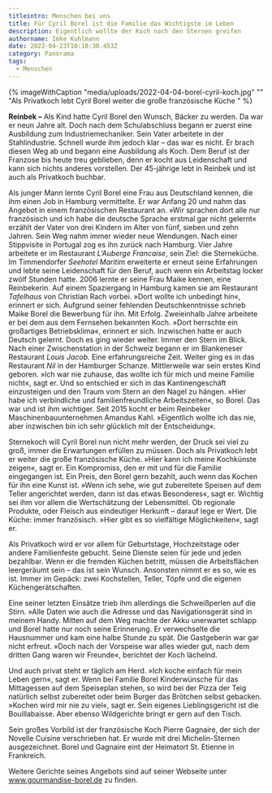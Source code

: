 ```yaml
---
titleintro: Menschen bei uns
title: Für Cyril Borel ist die Familie das Wichtigste im Leben
description: Eigentlich wollte der Koch nach den Sternen greifen
authorname: Imke Kuhlmann
date: 2022-04-23T10:10:30.453Z
category: Panorama
tags:
  - Menschen
---
```



{% imageWithCaption "media/uploads/2022-04-04-borel-cyril-koch.jpg" "" "Als Privatkoch lebt Cyril Borel weiter die große französische Küche   " %}

**Reinbek –** Als Kind hatte Cyril Borel den Wunsch, Bäcker zu werden. Da war er neun Jahre alt. Doch nach dem Schulabschluss begann er zuerst eine Ausbildung zum Industriemechaniker. Sein Vater arbeitete in der Stahlindustrie. Schnell wurde ihm jedoch klar – das war es nicht. Er brach diesen Weg ab und begann eine Ausbildung als Koch. Dem Beruf ist der Franzose bis heute treu geblieben, denn er kocht aus Leidenschaft und kann sich nichts anderes vorstellen. Der 45-jährige lebt in Reinbek und ist auch als Privatkoch buchbar. 

Als junger Mann lernte Cyril Borel eine Frau aus Deutschland kennen, die ihm einen Job in Hamburg vermittelte. Er war Anfang 20 und nahm das Angebot in einem französischen Restaurant an. »Wir sprachen dort alle nur französisch und ich habe die deutsche Sprache erstmal gar nicht gelernt« erzählt der Vater von drei Kindern im Alter von fünf, sieben und zehn Jahren. Sein Weg nahm immer wieder neue Wendungen. Nach einer Stippvisite in Portugal zog es ihn zurück nach Hamburg. Vier Jahre arbeitete er im Restaurant *L‘Auberge Francaise*, sein Ziel: die Sterneküche. Im Timmendorfer *Seehotel Maritim* erweiterte er erneut seine Erfahrungen und lebte seine Leidenschaft für den Beruf, auch wenn ein Arbeitstag locker zwölf Stunden hatte. 2006 lernte er seine Frau Maike kennen, eine Reinbekerin. Auf einem Spaziergang in Hamburg kamen sie am Restaurant *Tafelhaus* von Christian Rach vorbei. »Dort wollte ich unbedingt hin«, erinnert er sich. Aufgrund seiner fehlenden Deutschkenntnisse schrieb Maike Borel die Bewerbung für ihn. Mit Erfolg. Zweieinhalb Jahre arbeitete er bei dem aus dem Fernsehen bekannten Koch. »Dort herrschte ein großartiges Betriebsklima«, erinnert er sich. Inzwischen hatte er auch Deutsch gelernt. Doch es ging wieder weiter. Immer den Stern im Blick. Nach einer Zwischenstation in der Schweiz begann er im Blankeneser Restaurant *Louis Jacob*. Eine erfahrungsreiche Zeit. Weiter ging es in das Restaurant *Nil* in der Hamburger Schanze. Mittlerweile war sein erstes Kind geboren. »Ich war nie zuhause, das wollte ich für mich und meine Familie nicht«, sagt er. Und so entschied er sich in das Kantinengeschäft einzusteigen und den Traum vom Stern an den Nagel zu hängen. »Hier habe ich verbindliche und familienfreundliche Arbeitszeiten«, so Borel. Das war und ist ihm wichtiger. Seit 2015 kocht er beim Reinbeker Maschinenbauunternehmen Amandus Kahl. »Eigentlich wollte ich das nie, aber inzwischen bin ich sehr glücklich mit der Entscheidung«. 

Sternekoch will Cyril Borel nun nicht mehr werden, der Druck sei viel zu groß, immer die Erwartungen erfüllen zu müssen. Doch als Privatkoch lebt er weiter die große französische Küche. »Hier kann ich meine Kochkünste zeigen«, sagt er. Ein Kompromiss, den er mit und für die Familie eingegangen ist. Ein Preis, den Borel gern bezahlt, auch wenn das Kochen für ihn eine Kunst ist. »Wenn ich sehe, wie gut zubereitete Speisen auf dem Teller angerichtet werden, dann ist das etwas Besonderes«, sagt er. Wichtig sei ihm vor allem die Wertschätzung der Lebensmittel. Ob regionale Produkte, oder Fleisch aus eindeutiger Herkunft – darauf lege er Wert. Die Küche: immer französisch. »Hier gibt es so vielfältige Möglichkeiten«, sagt er. 

Als Privatkoch wird er vor allem für Geburtstage, Hochzeitstage oder andere Familienfeste gebucht. Seine Dienste seien für jede und jeden bezahlbar. Wenn er die fremden Küchen betritt, müssen die Arbeitsflächen leergeräumt sein – das ist sein Wunsch. Ansonsten nimmt er es so, wie es ist. Immer im Gepäck: zwei Kochstellen, Teller, Töpfe und die eigenen Küchengerätschaften. 

Eine seiner letzten Einsätze trieb ihm allerdings die Schweißperlen auf die Stirn. »Alle Daten wie auch die Adresse und das Navigationsgerät sind in meinem Handy. Mitten auf dem Weg machte der Akku unerwartet schlapp und Borel hatte nur noch seine Erinnerung. Er verwechselte die Hausnummer und kam eine halbe Stunde zu spät. Die Gastgeberin war gar nicht erfreut. »Doch nach der Vorspeise war alles wieder gut, nach dem dritten Gang waren wir Freunde«, berichtet der Koch lächelnd. 

Und auch privat steht er täglich am Herd. »Ich koche einfach für mein Leben gern«, sagt er. Wenn bei Familie Borel Kinderwünsche für das Mittagessen auf dem Speiseplan stehen, so wird bei der Pizza der Teig natürlich selbst zubereitet oder beim Burger das Brötchen selbst gebacken. »Kochen wird mir nie zu viel«, sagt er. Sein eigenes Lieblingsgericht ist die Bouillabaisse. Aber ebenso Wildgerichte bringt er gern auf den Tisch.

Sein großes Vorbild ist der französische Koch Pierre Gagnaire, der sich der Novelle Cuisine verschrieben hat. Er wurde mit drei Michelin-Sternen ausgezeichnet. Borel und Gagnaire eint der Heimatort St. Etienne in Frankreich. 

Weitere Gerichte seines Angebots sind auf seiner Webseite unter www.gourmandise-borel.de zu finden.